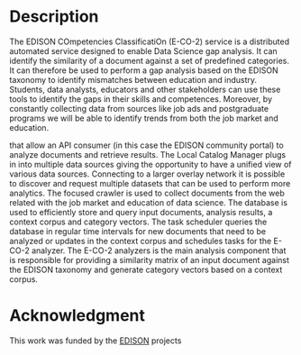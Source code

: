 # Description
The EDISON COmpetencies ClassificatiOn (E-CO-2) service is a distributed automated service designed to enable Data Science gap analysis. It can identify the similarity of a document against a set of predefined categories. It can therefore be used to perform a gap analysis based on the EDISON taxonomy to identify mismatches between education and industry.  Students, data analysts, educators and other stakeholders can use these tools to identify the gaps in their skills and competences. Moreover, by constantly collecting data from sources like job ads and postgraduate programs we will be able to identify trends from both the job market and education. 

that allow an API consumer (in this case the EDISON community portal) to analyze documents and retrieve results. The Local Catalog Manager plugs in into multiple data sources giving the opportunity to have a unified view of various data sources. Connecting to a larger overlay network it is possible to discover and request multiple datasets that can be used to perform more analytics. The focused crawler is used to collect documents from the web related with the job market and education of data science. The database is used to efficiently store and query input documents, analysis results, a context corpus and category vectors. The task scheduler queries the database in regular time intervals for new documents that need to be analyzed or updates in the context corpus and schedules tasks for the E-CO-2 analyzer. The E-CO-2 analyzers is the main analysis component that is responsible for providing a similarity matrix of an input document against the EDISON taxonomy and generate category vectors based on a context corpus.


# Acknowledgment
This work was funded by the [EDISON](http://edison-project.eu) projects  

  

